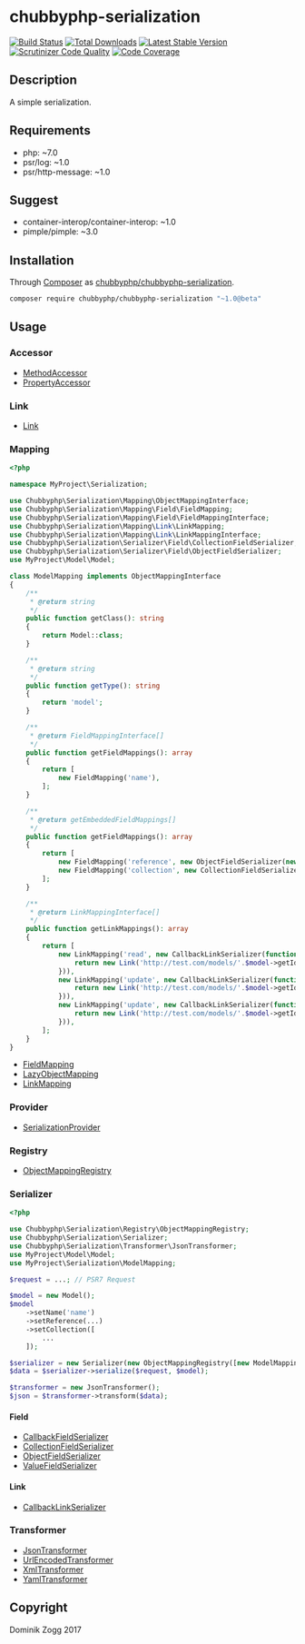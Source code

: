 # chubbyphp-serialization

[![Build Status](https://api.travis-ci.org/chubbyphp/chubbyphp-serialization.png?branch=master)](https://travis-ci.org/chubbyphp/chubbyphp-serialization)
[![Total Downloads](https://poser.pugx.org/chubbyphp/chubbyphp-serialization/downloads.png)](https://packagist.org/packages/chubbyphp/chubbyphp-serialization)
[![Latest Stable Version](https://poser.pugx.org/chubbyphp/chubbyphp-serialization/v/stable.png)](https://packagist.org/packages/chubbyphp/chubbyphp-serialization)
[![Scrutinizer Code Quality](https://scrutinizer-ci.com/g/chubbyphp/chubbyphp-serialization/badges/quality-score.png?b=master)](https://scrutinizer-ci.com/g/chubbyphp/chubbyphp-serialization/?branch=master)
[![Code Coverage](https://scrutinizer-ci.com/g/chubbyphp/chubbyphp-serialization/badges/coverage.png?b=master)](https://scrutinizer-ci.com/g/chubbyphp/chubbyphp-serialization/?branch=master)

## Description

A simple serialization.

## Requirements

 * php: ~7.0
 * psr/log: ~1.0
 * psr/http-message: ~1.0

## Suggest

 * container-interop/container-interop: ~1.0
 * pimple/pimple: ~3.0

## Installation

Through [Composer](http://getcomposer.org) as [chubbyphp/chubbyphp-serialization][1].

```sh
composer require chubbyphp/chubbyphp-serialization "~1.0@beta"
```

## Usage

### Accessor

 * [MethodAccessor][2]
 * [PropertyAccessor][3]

### Link

 * [Link][4]

### Mapping

```php
<?php

namespace MyProject\Serialization;

use Chubbyphp\Serialization\Mapping\ObjectMappingInterface;
use Chubbyphp\Serialization\Mapping\Field\FieldMapping;
use Chubbyphp\Serialization\Mapping\Field\FieldMappingInterface;
use Chubbyphp\Serialization\Mapping\Link\LinkMapping;
use Chubbyphp\Serialization\Mapping\Link\LinkMappingInterface;
use Chubbyphp\Serialization\Serializer\Field\CollectionFieldSerializer;
use Chubbyphp\Serialization\Serializer\Field\ObjectFieldSerializer;
use MyProject\Model\Model;

class ModelMapping implements ObjectMappingInterface
{
    /**
     * @return string
     */
    public function getClass(): string
    {
        return Model::class;
    }

    /**
     * @return string
     */
    public function getType(): string
    {
        return 'model';
    }

    /**
     * @return FieldMappingInterface[]
     */
    public function getFieldMappings(): array
    {
        return [
            new FieldMapping('name'),
        ];
    }

    /**
     * @return getEmbeddedFieldMappings[]
     */
    public function getFieldMappings(): array
    {
        return [
            new FieldMapping('reference', new ObjectFieldSerializer(new MethodAccessor('getReference'))),
            new FieldMapping('collection', new CollectionFieldSerializer(new PropertyAccessor('getCollection'))),
        ];
    }

    /**
     * @return LinkMappingInterface[]
     */
    public function getLinkMappings(): array
    {
        return [
            new LinkMapping('read', new CallbackLinkSerializer(function (Request $request, Model $model) {
                return new Link('http://test.com/models/'.$model->getId(), Link::METHOD_GET);
            })),
            new LinkMapping('update', new CallbackLinkSerializer(function (Request $request, Model $model) {
                return new Link('http://test.com/models/'.$model->getId(), Link::METHOD_PUT);
            })),
            new LinkMapping('update', new CallbackLinkSerializer(function (Request $request, Model $model) {
                return new Link('http://test.com/models/'.$model->getId(), Link::METHOD_DELETE);
            })),
        ];
    }
}
```

 * [FieldMapping][5]
 * [LazyObjectMapping][6]
 * [LinkMapping][7]

### Provider

 * [SerializationProvider][8]

### Registry

 * [ObjectMappingRegistry][9]

### Serializer

```php
<?php

use Chubbyphp\Serialization\Registry\ObjectMappingRegistry;
use Chubbyphp\Serialization\Serializer;
use Chubbyphp\Serialization\Transformer\JsonTransformer;
use MyProject\Model\Model;
use MyProject\Serialization\ModelMapping;

$request = ...; // PSR7 Request

$model = new Model();
$model
    ->setName('name')
    ->setReference(...)
    ->setCollection([
        ...
    ]);

$serializer = new Serializer(new ObjectMappingRegistry([new ModelMapping()]));
$data = $serializer->serialize($request, $model);

$transformer = new JsonTransformer();
$json = $transformer->transform($data);
```

#### Field

* [CallbackFieldSerializer][10]
* [CollectionFieldSerializer][11]
* [ObjectFieldSerializer][12]
* [ValueFieldSerializer][13]

#### Link

* [CallbackLinkSerializer][14]

### Transformer

* [JsonTransformer][15]
* [UrlEncodedTransformer][16]
* [XmlTransformer][17]
* [YamlTransformer][18]

## Copyright

Dominik Zogg 2017

[1]: https://packagist.org/packages/chubbyphp/chubbyphp-serialization

[2]: doc/Accessor/MethodAccessor.md
[3]: doc/Accessor/PropertyAccessor.md

[4]: doc/Link/Link.md

[5]: doc/Mapping/FieldMapping.md
[6]: doc/Mapping/LazyObjectMapping.md
[7]: doc/Mapping/LinkMapping.md

[8]: doc/Provider/SerializationProvider.md

[9]: doc/Registry/ObjectMappingRegistry.md

[10]: doc/Serializer/Field/CallbackFieldSerializer.md
[11]: doc/Serializer/Field/CollectionFieldSerializer.md
[12]: doc/Serializer/Field/ObjectFieldSerializer.md
[13]: doc/Serializer/Field/ValueFieldSerializer.md
[14]: doc/Serializer/Link/CallbackLinkSerializer.md

[15]: doc/Transformer/JsonTransformer.md
[16]: doc/Transformer/UrlEncodedTransformer.md
[17]: doc/Transformer/XmlTransformer.md
[18]: doc/Transformer/YamlTransformer.md
